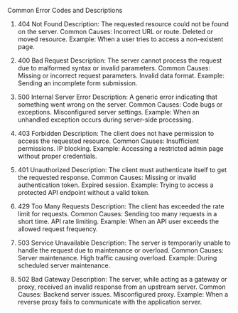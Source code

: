 <!-- Create a thorough document, named errors.md, provide a detailed description of all error codes. -->

Common Error Codes and Descriptions

1. 404 Not Found
Description: The requested resource could not be found on the server.
Common Causes:
Incorrect URL or route.
Deleted or moved resource.
Example: When a user tries to access a non-existent page.


2. 400 Bad Request
Description: The server cannot process the request due to malformed syntax or invalid parameters.
Common Causes:
Missing or incorrect request parameters.
Invalid data format.
Example: Sending an incomplete form submission.


3. 500 Internal Server Error
Description: A generic error indicating that something went wrong on the server.
Common Causes:
Code bugs or exceptions.
Misconfigured server settings.
Example: When an unhandled exception occurs during server-side processing.


4. 403 Forbidden
Description: The client does not have permission to access the requested resource.
Common Causes:
Insufficient permissions.
IP blocking.
Example: Accessing a restricted admin page without proper credentials.



5. 401 Unauthorized
Description: The client must authenticate itself to get the requested response.
Common Causes:
Missing or invalid authentication token.
Expired session.
Example: Trying to access a protected API endpoint without a valid token.



6. 429 Too Many Requests
Description: The client has exceeded the rate limit for requests.
Common Causes:
Sending too many requests in a short time.
API rate limiting.
Example: When an API user exceeds the allowed request frequency.



7. 503 Service Unavailable
Description: The server is temporarily unable to handle the request due to maintenance or overload.
Common Causes:
Server maintenance.
High traffic causing overload.
Example: During scheduled server maintenance.


8. 502 Bad Gateway
Description: The server, while acting as a gateway or proxy, received an invalid response from an upstream server.
Common Causes:
Backend server issues.
Misconfigured proxy.
Example: When a reverse proxy fails to communicate with the application server.
